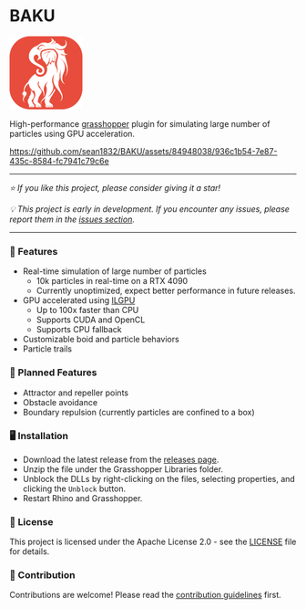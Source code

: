 # BAKU

<img src="./Assets/Baku.png" width="128">

High-performance [grasshopper]() plugin for simulating large number of particles using GPU acceleration.


https://github.com/sean1832/BAKU/assets/84948038/936c1b54-7e87-435c-8584-fc7941c79c6e



---

_⭐ If you like this project, please consider giving it a star!_

_💡 This project is early in development. If you encounter any issues, please report them in the [issues section]()._

---

### 🌟 Features

- Real-time simulation of large number of particles
  - 10k particles in real-time on a RTX 4090
  - Currently unoptimized, expect better performance in future releases.
- GPU accelerated using [ILGPU]()
  - Up to 100x faster than CPU
  - Supports CUDA and OpenCL
  - Supports CPU fallback
- Customizable boid and particle behaviors
- Particle trails

### 📝 Planned Features

- Attractor and repeller points
- Obstacle avoidance
- Boundary repulsion (currently particles are confined to a box)

### 🖥️ Installation

- Download the latest release from the [releases page]().
- Unzip the file under the Grasshopper Libraries folder.
- Unblock the DLLs by right-clicking on the files, selecting properties, and clicking the `Unblock` button.
- Restart Rhino and Grasshopper.

### 📜 License

This project is licensed under the Apache License 2.0 - see the [LICENSE](./LICENSE) file for details.

### 🤝 Contribution

Contributions are welcome! Please read the [contribution guidelines](./CONTRIBUTING.md) first.
